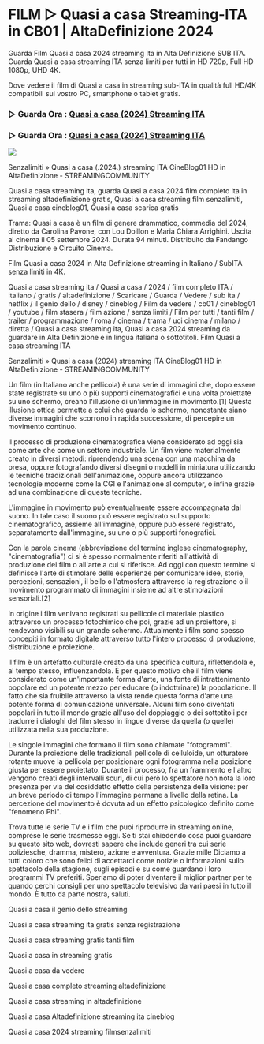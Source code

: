 # FILM ▷ Quasi a casa Streaming-ITA in CB01 | AltaDefinizione 2024

Guarda Film Quasi a casa 2024 streaming Ita in Alta Definizione SUB ITA. Guarda Quasi a casa streaming ITA senza limiti per tutti in HD 720p, Full HD 1080p, UHD 4K.

Dove vedere il film di Quasi a casa in streaming sub-ITA in qualità full HD/4K compatibili sul vostro PC, smartphone o tablet gratis.

### ▷ Guarda Ora : [Quasi a casa (2024) Streaming ITA](https://t.co/4FgE1SiL52)

### ▷ Guarda Ora : [Quasi a casa (2024) Streaming ITA](https://t.co/4FgE1SiL52)

<p dir="auto"><a href="https://t.co/4FgE1SiL52" title="PLAYHD" rel="nofollow"><img src="https://i.imgur.com/jhNGoEt.gif" style="max-width: 100%;"></a></p>

Senzalimiti » Quasi a casa (.2024.) streaming ITA CineBlog01 HD in AltaDefinizione - STREAMINGCOMMUNITY

Quasi a casa streaming ita, guarda Quasi a casa 2024 film completo ita in streaming altadefinizione gratis, Quasi a casa streaming film senzalimiti, Quasi a casa cineblog01, Quasi a casa scarica gratis

Trama: Quasi a casa è un film di genere drammatico, commedia del 2024, diretto da Carolina Pavone, con Lou Doillon e Maria Chiara Arrighini. Uscita al cinema il 05 settembre 2024. Durata 94 minuti. Distribuito da Fandango Distribuzione e Circuito Cinema.

Film Quasi a casa 2024 in Alta Definizione streaming in Italiano / SubITA senza limiti in 4K.

Quasi a casa streaming ita / Quasi a casa / 2024 / film completo ITA / italiano / gratis / altadefinizione / Scaricare / Guarda / Vedere / sub ita / netflix / il genio dello / disney / cineblog / Film da vedere / cb01 / cineblog01 / youtube / film stasera / film azione / senza limiti / Film per tutti / tanti film / trailer / programmazione / roma / cinema / trama / uci cinema / milano / diretta / Quasi a casa streaming ita, Quasi a casa 2024 streaming da guardare in Alta Definizione e in lingua italiana o sottotitoli. Film Quasi a casa streaming ITA

Senzalimiti » Quasi a casa (2024) streaming ITA CineBlog01 HD in AltaDefinizione - STREAMINGCOMMUNITY

Un film (in Italiano anche pellicola) è una serie di immagini che, dopo essere state registrate su uno o più supporti cinematografici e una volta proiettate su uno schermo, creano l'illusione di un'immagine in movimento.[1] Questa illusione ottica permette a colui che guarda lo schermo, nonostante siano diverse immagini che scorrono in rapida successione, di percepire un movimento continuo.

Il processo di produzione cinematografica viene considerato ad oggi sia come arte che come un settore industriale. Un film viene materialmente creato in diversi metodi: riprendendo una scena con una macchina da presa, oppure fotografando diversi disegni o modelli in miniatura utilizzando le tecniche tradizionali dell'animazione, oppure ancora utilizzando tecnologie moderne come la CGI e l'animazione al computer, o infine grazie ad una combinazione di queste tecniche.

L'immagine in movimento può eventualmente essere accompagnata dal suono. In tale caso il suono può essere registrato sul supporto cinematografico, assieme all'immagine, oppure può essere registrato, separatamente dall'immagine, su uno o più supporti fonografici.

Con la parola cinema (abbreviazione del termine inglese cinematography, "cinematografia") ci si è spesso normalmente riferiti all'attività di produzione dei film o all'arte a cui si riferisce. Ad oggi con questo termine si definisce l'arte di stimolare delle esperienze per comunicare idee, storie, percezioni, sensazioni, il bello o l'atmosfera attraverso la registrazione o il movimento programmato di immagini insieme ad altre stimolazioni sensoriali.[2]

In origine i film venivano registrati su pellicole di materiale plastico attraverso un processo fotochimico che poi, grazie ad un proiettore, si rendevano visibili su un grande schermo. Attualmente i film sono spesso concepiti in formato digitale attraverso tutto l'intero processo di produzione, distribuzione e proiezione.

Il film è un artefatto culturale creato da una specifica cultura, riflettendola e, al tempo stesso, influenzandola. È per questo motivo che il film viene considerato come un'importante forma d'arte, una fonte di intrattenimento popolare ed un potente mezzo per educare (o indottrinare) la popolazione. Il fatto che sia fruibile attraverso la vista rende questa forma d'arte una potente forma di comunicazione universale. Alcuni film sono diventati popolari in tutto il mondo grazie all'uso del doppiaggio o dei sottotitoli per tradurre i dialoghi del film stesso in lingue diverse da quella (o quelle) utilizzata nella sua produzione.

Le singole immagini che formano il film sono chiamate "fotogrammi". Durante la proiezione delle tradizionali pellicole di celluloide, un otturatore rotante muove la pellicola per posizionare ogni fotogramma nella posizione giusta per essere proiettato. Durante il processo, fra un frammento e l'altro vengono creati degli intervalli scuri, di cui però lo spettatore non nota la loro presenza per via del cosiddetto effetto della persistenza della visione: per un breve periodo di tempo l'immagine permane a livello della retina. La percezione del movimento è dovuta ad un effetto psicologico definito come "fenomeno Phi".

Trova tutte le serie TV e i film che puoi riprodurre in streaming online, comprese le serie trasmesse oggi. Se ti stai chiedendo cosa puoi guardare su questo sito web, dovresti sapere che include generi tra cui serie poliziesche, dramma, mistero, azione e avventura. Grazie mille Diciamo a tutti coloro che sono felici di accettarci come notizie o informazioni sullo spettacolo della stagione, sugli episodi e su come guardano i loro programmi TV preferiti. Speriamo di poter diventare il miglior partner per te quando cerchi consigli per uno spettacolo televisivo da vari paesi in tutto il mondo. È tutto da parte nostra, saluti. 

Quasi a casa il genio dello streaming

Quasi a casa streaming ita gratis senza registrazione

Quasi a casa streaming gratis tanti film

Quasi a casa in streaming gratis

Quasi a casa da vedere

Quasi a casa completo streaming altadefinizione

Quasi a casa streaming in altadefinizione

Quasi a casa Altadefinizione streaming ita cineblog

Quasi a casa 2024 streaming filmsenzalimiti
